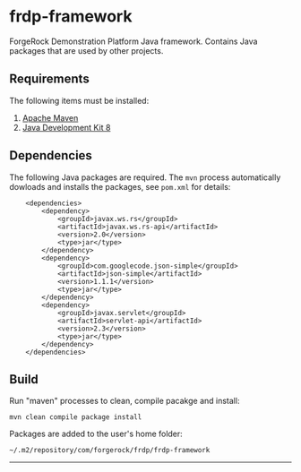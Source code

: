 # frdp-framework

ForgeRock Demonstration Platform Java framework.  Contains Java packages that are used by other projects.

## Requirements

The following items must be installed:

1. [Apache Maven](https://maven.apache.org/)
1. [Java Development Kit 8](https://openjdk.java.net/)

## Dependencies

The following Java packages are required.  The `mvn` process automatically dowloads and installs the packages, see `pom.xml` for details:

```
    <dependencies>
        <dependency>
            <groupId>javax.ws.rs</groupId>
            <artifactId>javax.ws.rs-api</artifactId>
            <version>2.0</version>
            <type>jar</type>
        </dependency>
        <dependency>
            <groupId>com.googlecode.json-simple</groupId>
            <artifactId>json-simple</artifactId>
            <version>1.1.1</version>
            <type>jar</type>
        </dependency>
        <dependency>
            <groupId>javax.servlet</groupId>
            <artifactId>servlet-api</artifactId>
            <version>2.3</version>
            <type>jar</type>
        </dependency>
    </dependencies>
```

## Build

Run "maven" processes to clean, compile pacakge and install:

`mvn clean compile package install`

Packages are added to the user's home folder: 

`~/.m2/repository/com/forgerock/frdp/frdp-framework`

----
